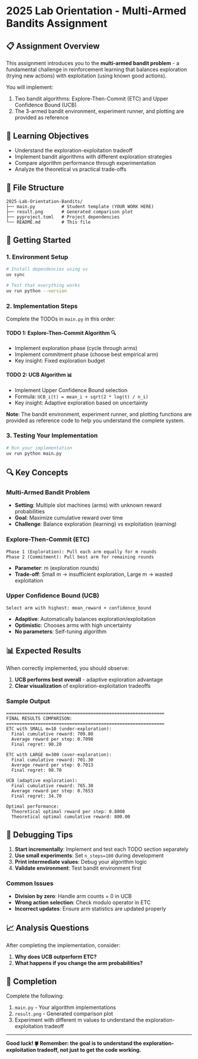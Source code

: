 # 2025 Lab Orientation - Multi-Armed Bandits Assignment

## 📋 Assignment Overview

This assignment introduces you to the **multi-armed bandit problem** - a fundamental challenge in reinforcement learning that balances exploration (trying new actions) with exploitation (using known good actions).

You will implement:
1. Two bandit algorithms: Explore-Then-Commit (ETC) and Upper Confidence Bound (UCB)
2. The 3-armed bandit environment, experiment runner, and plotting are provided as reference

## 🎯 Learning Objectives

- Understand the exploration-exploitation tradeoff
- Implement bandit algorithms with different exploration strategies
- Compare algorithm performance through experimentation
- Analyze the theoretical vs practical trade-offs

## 📁 File Structure

```
2025-Lab-Orientation-Bandits/
├── main.py          # Student template (YOUR WORK HERE)
├── result.png       # Generated comparison plot
├── pyproject.toml   # Project dependencies
└── README.md        # This file
```

## 🚀 Getting Started

### 1. Environment Setup
```bash
# Install dependencies using uv
uv sync

# Test that everything works
uv run python --version
```

### 2. Implementation Steps

Complete the TODOs in `main.py` in this order:

#### **TODO 1: Explore-Then-Commit Algorithm** 🔍
- Implement exploration phase (cycle through arms)
- Implement commitment phase (choose best empirical arm)
- Key insight: Fixed exploration budget

#### **TODO 2: UCB Algorithm** 📊
- Implement Upper Confidence Bound selection
- Formula: `UCB_i(t) = mean_i + sqrt(2 * log(t) / n_i)`
- Key insight: Adaptive exploration based on uncertainty

**Note**: The bandit environment, experiment runner, and plotting functions are provided as reference code to help you understand the complete system.

### 3. Testing Your Implementation

```bash
# Run your implementation
uv run python main.py
```

## 🔍 Key Concepts

### Multi-Armed Bandit Problem
- **Setting**: Multiple slot machines (arms) with unknown reward probabilities
- **Goal**: Maximize cumulative reward over time
- **Challenge**: Balance exploration (learning) vs exploitation (earning)

### Explore-Then-Commit (ETC)
```
Phase 1 (Exploration): Pull each arm equally for m rounds
Phase 2 (Commitment): Pull best arm for remaining rounds
```
- **Parameter**: m (exploration rounds)
- **Trade-off**: Small m → insufficient exploration, Large m → wasted exploitation

### Upper Confidence Bound (UCB)
```
Select arm with highest: mean_reward + confidence_bound
```
- **Adaptive**: Automatically balances exploration/exploitation
- **Optimistic**: Chooses arms with high uncertainty
- **No parameters**: Self-tuning algorithm

## 📊 Expected Results

When correctly implemented, you should observe:

1. **UCB performs best overall** - adaptive exploration advantage
2. **Clear visualization** of exploration-exploitation tradeoffs

### Sample Output
```
============================================================
FINAL RESULTS COMPARISON:
============================================================
ETC with SMALL m=10 (under-exploration):
  Final cumulative reward: 709.80
  Average reward per step: 0.7098
  Final regret: 90.20

ETC with LARGE m=300 (over-exploration):
  Final cumulative reward: 701.30
  Average reward per step: 0.7013
  Final regret: 98.70

UCB (adaptive exploration):
  Final cumulative reward: 765.30
  Average reward per step: 0.7653
  Final regret: 34.70

Optimal performance:
  Theoretical optimal reward per step: 0.8000
  Theoretical optimal cumulative reward: 800.00
```

## 🐛 Debugging Tips

1. **Start incrementally**: Implement and test each TODO section separately
2. **Use small experiments**: Set `n_steps=100` during development
3. **Print intermediate values**: Debug your algorithm logic
4. **Validate environment**: Test bandit environment first

### Common Issues
- **Division by zero**: Handle arm counts = 0 in UCB
- **Wrong action selection**: Check modulo operator in ETC
- **Incorrect updates**: Ensure arm statistics are updated properly

## 📈 Analysis Questions

After completing the implementation, consider:

1. **Why does UCB outperform ETC?**
2. **What happens if you change the arm probabilities?**

## 📝 Completion

Complete the following:
1. `main.py` - Your algorithm implementations
2. `result.png` - Generated comparison plot
3. Experiment with different m values to understand the exploration-exploitation tradeoff

---

**Good luck! 🍀 Remember: the goal is to understand the exploration-exploitation tradeoff, not just to get the code working.**
